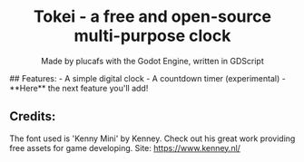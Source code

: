 <p align="center">
    <h1 align = "center">Tokei - a free and open-source multi-purpose clock</h1>
</p>
<p align="center">
    Made by plucafs with the Godot Engine, written in GDScript
</p>
## Features:
- A simple digital clock
- A countdown timer (experimental)
- **Here** the next feature you'll add!

## Credits:
The font used is 'Kenny Mini' by Kenney. Check out his great work providing free assets for game developing.
Site: https://www.kenney.nl/
